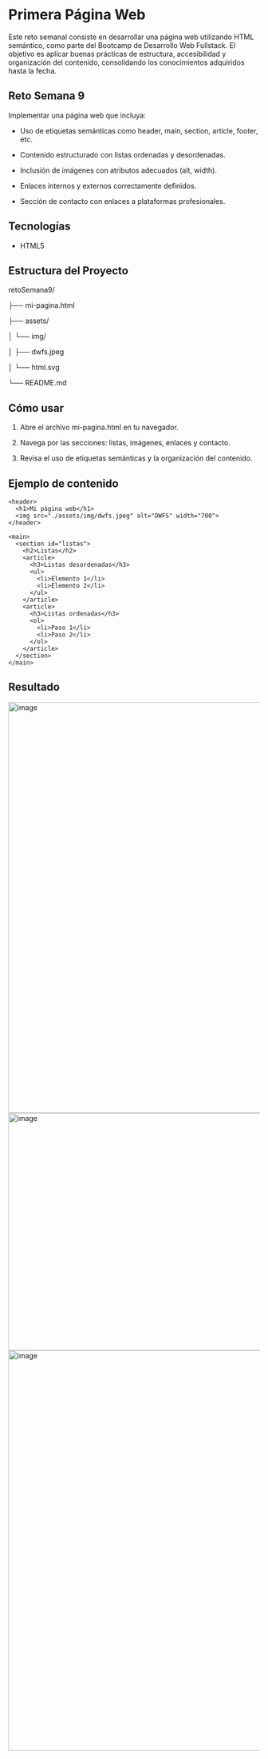 # Primera Página Web
Este reto semanal consiste en desarrollar una página web utilizando HTML semántico, como parte del Bootcamp de Desarrollo Web Fullstack. El objetivo es aplicar buenas prácticas de estructura, accesibilidad y organización del contenido, consolidando los conocimientos adquiridos hasta la fecha.
## Reto Semana 9
Implementar una página web que incluya:

- Uso de etiquetas semánticas como header, main, section, article, footer, etc.

- Contenido estructurado con listas ordenadas y desordenadas.

- Inclusión de imágenes con atributos adecuados (alt, width).

- Enlaces internos y externos correctamente definidos.

- Sección de contacto con enlaces a plataformas profesionales.

## Tecnologías
- HTML5

## Estructura del Proyecto
retoSemana9/

├── mi-pagina.html

├── assets/

│        └── img/

│            ├── dwfs.jpeg

│            └── html.svg

└── README.md

## Cómo usar
1. Abre el archivo mi-pagina.html en tu navegador.
   
2. Navega por las secciones: listas, imágenes, enlaces y contacto.
   
3. Revisa el uso de etiquetas semánticas y la organización del contenido.

## Ejemplo de contenido
```
<header>
  <h1>Mi página web</h1>
  <img src="./assets/img/dwfs.jpeg" alt="DWFS" width="700">
</header>

<main>
  <section id="listas">
    <h2>Listas</h2>
    <article>
      <h3>Listas desordenadas</h3>
      <ul>
        <li>Elemento 1</li>
        <li>Elemento 2</li>
      </ul>
    </article>
    <article>
      <h3>Listas ordenadas</h3>
      <ol>
        <li>Paso 1</li>
        <li>Paso 2</li>
      </ol>
    </article>
  </section>
</main>
```

## Resultado 
<img width="1873" height="822" alt="image" src="https://github.com/user-attachments/assets/b4e91dfa-c574-4b66-bb14-d52b4592956d" />
<img width="1880" height="475" alt="image" src="https://github.com/user-attachments/assets/0240794a-c926-4e37-9235-f791fb2c9038" />
<img width="1898" height="801" alt="image" src="https://github.com/user-attachments/assets/f304f8f4-6580-4afe-bac0-a4ef171b4d91" />



